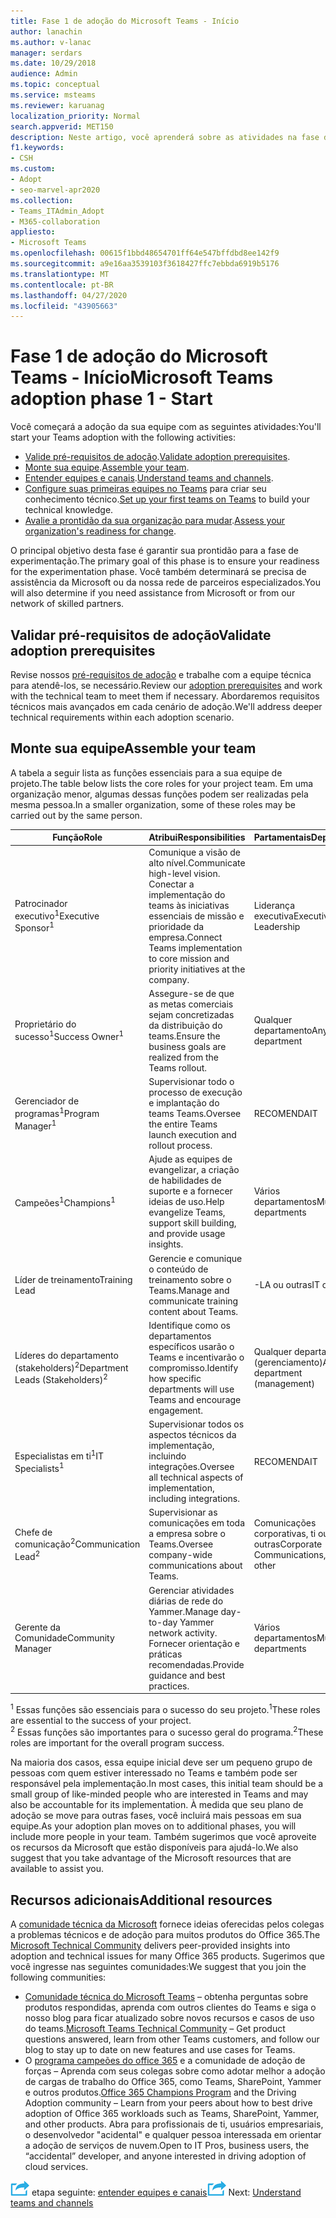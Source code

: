 ```yaml
---
title: Fase 1 de adoção do Microsoft Teams - Início
author: lanachin
ms.author: v-lanac
manager: serdars
ms.date: 10/29/2018
audience: Admin
ms.topic: conceptual
ms.service: msteams
ms.reviewer: karuanag
localization_priority: Normal
search.appverid: MET150
description: Neste artigo, você aprenderá sobre as atividades na fase de inicialização da adoção do Microsoft Teams.
f1.keywords:
- CSH
ms.custom:
- Adopt
- seo-marvel-apr2020
ms.collection:
- Teams_ITAdmin_Adopt
- M365-collaboration
appliesto:
- Microsoft Teams
ms.openlocfilehash: 00615f1bbd48654701ff64e547bffdbd8ee142f9
ms.sourcegitcommit: a9e16aa3539103f3618427ffc7ebbda6919b5176
ms.translationtype: MT
ms.contentlocale: pt-BR
ms.lasthandoff: 04/27/2020
ms.locfileid: "43905663"
---
```

# <a name="microsoft-teams-adoption-phase-1---start"></a><span data-ttu-id="99f76-103">Fase 1 de adoção do Microsoft Teams - Início</span><span class="sxs-lookup"><span data-stu-id="99f76-103">Microsoft Teams adoption phase 1 - Start</span></span>

<span data-ttu-id="99f76-104">Você começará a adoção da sua equipe com as seguintes atividades:</span><span class="sxs-lookup"><span data-stu-id="99f76-104">You'll start your Teams adoption with the following activities:</span></span>

- <span data-ttu-id="99f76-105">[Valide pré-requisitos de adoção](#validate-adoption-prerequisites).</span><span class="sxs-lookup"><span data-stu-id="99f76-105">[Validate adoption prerequisites](#validate-adoption-prerequisites).</span></span>
- <span data-ttu-id="99f76-106">[Monte sua equipe](#assemble-your-team).</span><span class="sxs-lookup"><span data-stu-id="99f76-106">[Assemble your team](#assemble-your-team).</span></span>
- <span data-ttu-id="99f76-107">[Entender equipes e canais](teams-adoption-understand-teams-and-channels.md).</span><span class="sxs-lookup"><span data-stu-id="99f76-107">[Understand teams and channels](teams-adoption-understand-teams-and-channels.md).</span></span>
- <span data-ttu-id="99f76-108">[Configure suas primeiras equipes no Teams](teams-adoption-your-first-teams.md) para criar seu conhecimento técnico.</span><span class="sxs-lookup"><span data-stu-id="99f76-108">[Set up your first teams on Teams](teams-adoption-your-first-teams.md) to build your technical knowledge.</span></span>
- <span data-ttu-id="99f76-109">[Avalie a prontidão da sua organização para mudar](teams-adoption-assess-readiness.md).</span><span class="sxs-lookup"><span data-stu-id="99f76-109">[Assess your organization's readiness for change](teams-adoption-assess-readiness.md).</span></span>

<span data-ttu-id="99f76-110">O principal objetivo desta fase é garantir sua prontidão para a fase de experimentação.</span><span class="sxs-lookup"><span data-stu-id="99f76-110">The primary goal of this phase is to ensure your readiness for the experimentation phase.</span></span> <span data-ttu-id="99f76-111">Você também determinará se precisa de assistência da Microsoft ou da nossa rede de parceiros especializados.</span><span class="sxs-lookup"><span data-stu-id="99f76-111">You will also determine if you need assistance from Microsoft or from our network of skilled partners.</span></span>  

## <a name="validate-adoption-prerequisites"></a><span data-ttu-id="99f76-112">Validar pré-requisitos de adoção</span><span class="sxs-lookup"><span data-stu-id="99f76-112">Validate adoption prerequisites</span></span>

<span data-ttu-id="99f76-113">Revise nossos [pré-requisitos de adoção](teams-adoption-get-started.md#adoption-prerequisites) e trabalhe com a equipe técnica para atendê-los, se necessário.</span><span class="sxs-lookup"><span data-stu-id="99f76-113">Review our [adoption prerequisites](teams-adoption-get-started.md#adoption-prerequisites) and work with the technical team to meet them if necessary.</span></span> <span data-ttu-id="99f76-114">Abordaremos requisitos técnicos mais avançados em cada cenário de adoção.</span><span class="sxs-lookup"><span data-stu-id="99f76-114">We'll address deeper technical requirements within each adoption scenario.</span></span>

## <a name="assemble-your-team"></a><span data-ttu-id="99f76-115">Monte sua equipe</span><span class="sxs-lookup"><span data-stu-id="99f76-115">Assemble your team</span></span>

<span data-ttu-id="99f76-116">A tabela a seguir lista as funções essenciais para a sua equipe de projeto.</span><span class="sxs-lookup"><span data-stu-id="99f76-116">The table below lists the core roles for your project team.</span></span> <span data-ttu-id="99f76-117">Em uma organização menor, algumas dessas funções podem ser realizadas pela mesma pessoa.</span><span class="sxs-lookup"><span data-stu-id="99f76-117">In a smaller organization, some of these roles may be carried out by the same person.</span></span>

| <span data-ttu-id="99f76-118">Função</span><span class="sxs-lookup"><span data-stu-id="99f76-118">Role</span></span> | <span data-ttu-id="99f76-119">Atribui</span><span class="sxs-lookup"><span data-stu-id="99f76-119">Responsibilities</span></span> | <span data-ttu-id="99f76-120">Partamentais</span><span class="sxs-lookup"><span data-stu-id="99f76-120">Department</span></span> |
| ---- | ---------------- | ---------- |
| <span data-ttu-id="99f76-121">Patrocinador executivo<sup>1</sup></span><span class="sxs-lookup"><span data-stu-id="99f76-121">Executive Sponsor<sup>1</sup></span></span> | <span data-ttu-id="99f76-122">Comunique a visão de alto nível.</span><span class="sxs-lookup"><span data-stu-id="99f76-122">Communicate high-level vision.</span></span> <span data-ttu-id="99f76-123">Conectar a implementação do teams às iniciativas essenciais de missão e prioridade da empresa.</span><span class="sxs-lookup"><span data-stu-id="99f76-123">Connect Teams implementation to core mission and priority initiatives at the company.</span></span> | <span data-ttu-id="99f76-124">Liderança executiva</span><span class="sxs-lookup"><span data-stu-id="99f76-124">Executive Leadership</span></span> |
| <span data-ttu-id="99f76-125">Proprietário do sucesso<sup>1</sup></span><span class="sxs-lookup"><span data-stu-id="99f76-125">Success Owner<sup>1</sup></span></span> | <span data-ttu-id="99f76-126">Assegure-se de que as metas comerciais sejam concretizadas da distribuição do teams.</span><span class="sxs-lookup"><span data-stu-id="99f76-126">Ensure the business goals are realized from the Teams rollout.</span></span> | <span data-ttu-id="99f76-127">Qualquer departamento</span><span class="sxs-lookup"><span data-stu-id="99f76-127">Any department</span></span> |
| <span data-ttu-id="99f76-128">Gerenciador de programas<sup>1</sup></span><span class="sxs-lookup"><span data-stu-id="99f76-128">Program Manager<sup>1</sup></span></span> | <span data-ttu-id="99f76-129">Supervisionar todo o processo de execução e implantação do teams Teams.</span><span class="sxs-lookup"><span data-stu-id="99f76-129">Oversee the entire Teams launch execution and rollout process.</span></span> | <span data-ttu-id="99f76-130">RECOMENDA</span><span class="sxs-lookup"><span data-stu-id="99f76-130">IT</span></span> |
| <span data-ttu-id="99f76-131">Campeões<sup>1</sup></span><span class="sxs-lookup"><span data-stu-id="99f76-131">Champions<sup>1</sup></span></span> | <span data-ttu-id="99f76-132">Ajude as equipes de evangelizar, a criação de habilidades de suporte e a fornecer ideias de uso.</span><span class="sxs-lookup"><span data-stu-id="99f76-132">Help evangelize Teams, support skill building, and provide usage insights.</span></span> | <span data-ttu-id="99f76-133">Vários departamentos</span><span class="sxs-lookup"><span data-stu-id="99f76-133">Multiple departments</span></span> |
| <span data-ttu-id="99f76-134">Líder de treinamento</span><span class="sxs-lookup"><span data-stu-id="99f76-134">Training Lead</span></span> | <span data-ttu-id="99f76-135">Gerencie e comunique o conteúdo de treinamento sobre o Teams.</span><span class="sxs-lookup"><span data-stu-id="99f76-135">Manage and communicate training content about Teams.</span></span> | <span data-ttu-id="99f76-136">-LA ou outras</span><span class="sxs-lookup"><span data-stu-id="99f76-136">IT or other</span></span> |
| <span data-ttu-id="99f76-137">Líderes do departamento (stakeholders)<sup>2</sup></span><span class="sxs-lookup"><span data-stu-id="99f76-137">Department Leads (Stakeholders)<sup>2</sup></span></span> | <span data-ttu-id="99f76-138">Identifique como os departamentos específicos usarão o Teams e incentivarão o compromisso.</span><span class="sxs-lookup"><span data-stu-id="99f76-138">Identify how specific departments will use Teams and encourage engagement.</span></span> | <span data-ttu-id="99f76-139">Qualquer departamento (gerenciamento)</span><span class="sxs-lookup"><span data-stu-id="99f76-139">Any department (management)</span></span> |
| <span data-ttu-id="99f76-140">Especialistas em ti<sup>1</sup></span><span class="sxs-lookup"><span data-stu-id="99f76-140">IT Specialists<sup>1</sup></span></span> | <span data-ttu-id="99f76-141">Supervisionar todos os aspectos técnicos da implementação, incluindo integrações.</span><span class="sxs-lookup"><span data-stu-id="99f76-141">Oversee all technical aspects of implementation, including integrations.</span></span> | <span data-ttu-id="99f76-142">RECOMENDA</span><span class="sxs-lookup"><span data-stu-id="99f76-142">IT</span></span> |
| <span data-ttu-id="99f76-143">Chefe de comunicação<sup>2</sup></span><span class="sxs-lookup"><span data-stu-id="99f76-143">Communication Lead<sup>2</sup></span></span> | <span data-ttu-id="99f76-144">Supervisionar as comunicações em toda a empresa sobre o Teams.</span><span class="sxs-lookup"><span data-stu-id="99f76-144">Oversee company-wide communications about Teams.</span></span> | <span data-ttu-id="99f76-145">Comunicações corporativas, ti ou outras</span><span class="sxs-lookup"><span data-stu-id="99f76-145">Corporate Communications, IT, or other</span></span> |
| <span data-ttu-id="99f76-146">Gerente da Comunidade</span><span class="sxs-lookup"><span data-stu-id="99f76-146">Community Manager</span></span> | <span data-ttu-id="99f76-147">Gerenciar atividades diárias de rede do Yammer.</span><span class="sxs-lookup"><span data-stu-id="99f76-147">Manage day-to-day Yammer network activity.</span></span> <span data-ttu-id="99f76-148">Fornecer orientação e práticas recomendadas.</span><span class="sxs-lookup"><span data-stu-id="99f76-148">Provide guidance and best practices.</span></span> | <span data-ttu-id="99f76-149">Vários departamentos</span><span class="sxs-lookup"><span data-stu-id="99f76-149">Multiple departments</span></span> |

<span data-ttu-id="99f76-150"><sup>1</sup> Essas funções são essenciais para o sucesso do seu projeto.</span><span class="sxs-lookup"><span data-stu-id="99f76-150"><sup>1</sup>These roles are essential to the success of your project.</span></span></br>
<span data-ttu-id="99f76-151"><sup>2</sup> Essas funções são importantes para o sucesso geral do programa.</span><span class="sxs-lookup"><span data-stu-id="99f76-151"><sup>2</sup>These roles are important for the overall program success.</span></span>

<span data-ttu-id="99f76-152">Na maioria dos casos, essa equipe inicial deve ser um pequeno grupo de pessoas com quem estiver interessado no Teams e também pode ser responsável pela implementação.</span><span class="sxs-lookup"><span data-stu-id="99f76-152">In most cases, this initial team should be a small group of like-minded people who are interested in Teams and may also be accountable for its implementation.</span></span> <span data-ttu-id="99f76-153">À medida que seu plano de adoção se move para outras fases, você incluirá mais pessoas em sua equipe.</span><span class="sxs-lookup"><span data-stu-id="99f76-153">As your adoption plan moves on to additional phases, you will include more people in your team.</span></span> <span data-ttu-id="99f76-154">Também sugerimos que você aproveite os recursos da Microsoft que estão disponíveis para ajudá-lo.</span><span class="sxs-lookup"><span data-stu-id="99f76-154">We also suggest that you take advantage of the Microsoft resources that are available to assist you.</span></span> 

## <a name="additional-resources"></a><span data-ttu-id="99f76-155">Recursos adicionais</span><span class="sxs-lookup"><span data-stu-id="99f76-155">Additional resources</span></span>

<span data-ttu-id="99f76-156">A [comunidade técnica da Microsoft](https://aka.ms/TechCommunity) fornece ideias oferecidas pelos colegas a problemas técnicos e de adoção para muitos produtos do Office 365.</span><span class="sxs-lookup"><span data-stu-id="99f76-156">The [Microsoft Technical Community](https://aka.ms/TechCommunity) delivers peer-provided insights into adoption and technical issues for many Office 365 products.</span></span> <span data-ttu-id="99f76-157">Sugerimos que você ingresse nas seguintes comunidades:</span><span class="sxs-lookup"><span data-stu-id="99f76-157">We suggest that you join the following communities:</span></span>

- <span data-ttu-id="99f76-158">[Comunidade técnica do Microsoft Teams](https://aka.ms/TeamsCommunity) – obtenha perguntas sobre produtos respondidas, aprenda com outros clientes do Teams e siga o nosso blog para ficar atualizado sobre novos recursos e casos de uso do teams.</span><span class="sxs-lookup"><span data-stu-id="99f76-158">[Microsoft Teams Technical Community](https://aka.ms/TeamsCommunity) – Get product questions answered, learn from other Teams customers, and follow our blog to stay up to date on new features and use cases for Teams.</span></span> 
- <span data-ttu-id="99f76-159">O [programa campeões do office 365](https://aka.ms/O365Champions) e a comunidade de adoção de forças – Aprenda com seus colegas sobre como adotar melhor a adoção de cargas de trabalho do Office 365, como Teams, SharePoint, Yammer e outros produtos.</span><span class="sxs-lookup"><span data-stu-id="99f76-159">[Office 365 Champions Program](https://aka.ms/O365Champions) and the Driving Adoption community – Learn from your peers about how to best drive adoption of Office 365 workloads such as Teams, SharePoint, Yammer, and other products.</span></span> <span data-ttu-id="99f76-160">Abra para profissionais de ti, usuários empresariais, o desenvolvedor "acidental" e qualquer pessoa interessada em orientar a adoção de serviços de nuvem.</span><span class="sxs-lookup"><span data-stu-id="99f76-160">Open to IT Pros, business users, the “accidental” developer, and anyone interested in driving adoption of cloud services.</span></span>  


<span data-ttu-id="99f76-161">![Um ícone que representa a próxima](media/teams-adoption-next-icon.png) etapa seguinte: [entender equipes e canais](teams-adoption-understand-teams-and-channels.md)</span><span class="sxs-lookup"><span data-stu-id="99f76-161">![An icon representing the next step](media/teams-adoption-next-icon.png) Next: [Understand teams and channels](teams-adoption-understand-teams-and-channels.md)</span></span>
